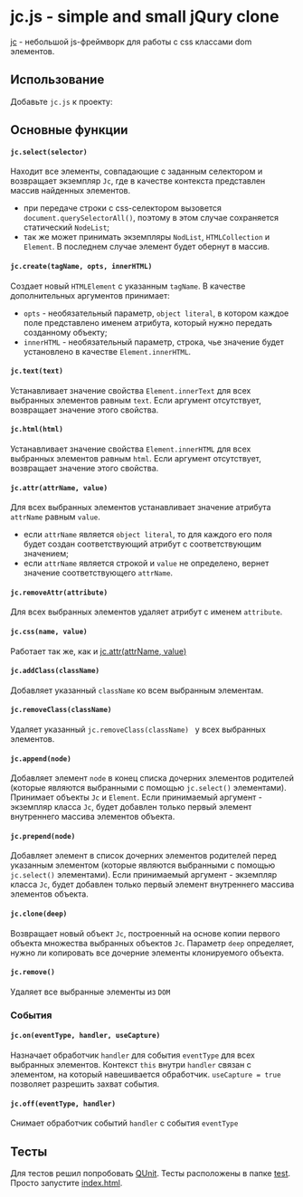 # jc.js - simple and small jQury clone

[jc](https://github.com/Dischain/jc) - небольшой js-фреймворк для работы с css классами dom элементов.

## Использование

Добавьте ```jc.js``` к проекту: <script type="text/javascript" src="jc.js"></script>

## Основные функции

#### ```jc.select(selector)```

Находит все элементы, совпадающие с заданным селектором и возвращает экземпляр ```Jc```, где в качестве контекста представлен массив найденных элементов. 

* при передаче строки с css-селектором
 вызовется ```document.querySelectorAll()```, поэтому в этом случае сохраняется статический ```NodeList```;
* так же может принимать экземпляры ```NodList```,  ```HTMLCollection``` и ```Element```. В последнем случае элемент будет обернут в массив.

#### ```jc.create(tagName, opts, innerHTML)```

Создает новый ```HTMLElement``` с указанным ```tagName```. В качестве дополнительных аргументов принимает:

* ```opts``` - необязательный параметр, ```object literal```, в котором каждое поле представлено именем атрибута, который нужно передать созданному объекту;
* ```innerHTML``` - необязательный параметр, строка, чье значение будет установлено в качестве ```Element.innerHTML```.

#### ```jc.text(text)```

Устанавливает значение свойства ```Element.innerText``` для всех выбранных элементов равным ```text```. Если аргумент отсутствует, возвращает значение этого свойства.

#### ```jc.html(html)```

Устанавливает значение свойства ```Element.innerHTML``` для всех выбранных элементов равным ```html```. Если аргумент отсутствует, возвращает значение этого свойства.

#### ```jc.attr(attrName, value)```

Для всех выбранных элементов устанавливает значение атрибута ```attrName``` равным ```value```. 

* если ```attrName``` является ```object literal```, то для каждого его поля будет создан соответствующий атрибут с соответствующим значением;
* если ```attrName``` является строкой и ```value``` не определено, вернет значение соответствующего ```attrName```.

#### ```jc.removeAttr(attribute)```

Для всех выбранных элементов удаляет атрибут с именем ```attribute```.

#### ```jc.css(name, value)```

Работает так же, как и [jc.attr(attrName, value)](https://github.com/Dischain/jc#jcattrattrname-value)

#### ```jc.addClass(className) ```

Добавляет указанный ```className``` ко всем выбранным элементам.

#### ```jc.removeClass(className) ```

Удаляет указанный ```jc.removeClass(className) ``` у всех выбранных элементов.

#### ```jc.append(node)```

Добавляет элемент ```node``` в конец списка дочерних элементов родителей (которые являются выбранными с помощью ```jc.select()``` элементами). Принимает объекты ```Jc``` и ```Element```. Если принимаемый аргумент - экземпляр класса ```Jc```, будет добавлен только первый элемент внутреннего массива элементов объекта.

#### ```jc.prepend(node)```

Добавляет элемент в  список дочерних элементов родителей перед указанным элементом (которые являются выбранными с помощью ```jc.select()``` элементами). Если принимаемый аргумент - экземпляр класса ```Jc```, будет добавлен только первый элемент внутреннего массива элементов объекта.

#### ```jc.clone(deep)```

Возвращает новый объект ```Jc```, построенный на основе копии первого объекта множества выбранных объектов ```Jc```. Параметр ```deep``` определяет, нужно ли копировать все дочерние элементы клонируемого объекта.

#### ```jc.remove()```

Удаляет все выбранные элементы из ```DOM```

### События

#### ```jc.on(eventType, handler, useCapture)```

Назначает обработчик ```handler``` для события ```eventType``` для всех выбранных элементов. Контекст ```this``` внутри ```handler``` связан с элементом, на который навешивается обработчик. ```useCapture = true``` позволяет разрешить захват события.

#### ```jc.off(eventType, handler)```

Снимает обработчик событий ```handler``` с события ```eventType```

## Тесты

Для тестов решил попробовать [QUnit](https://qunitjs.com). Тесты расположены в папке [test](https://github.com/Dischain/jc/tree/master/test). Просто запустите [index.html](https://github.com/Dischain/jc/blob/master/test/index.html).